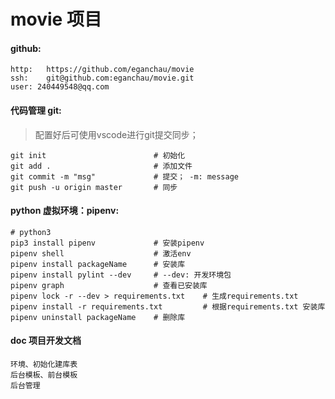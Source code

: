 # movie 项目
#### github: 
    http:   https://github.com/eganchau/movie 
    ssh:    git@github.com:eganchau/movie.git
    user: 240449548@qq.com

#### 代码管理 git:
> 配置好后可使用vscode进行git提交同步；
    
    git init                        # 初始化
    git add .                       # 添加文件
    git commit -m "msg"             # 提交； -m: message
    git push -u origin master       # 同步

#### python 虚拟环境：pipenv:
    # python3
    pip3 install pipenv             # 安装pipenv
    pipenv shell                    # 激活env
    pipenv install packageName      # 安装库
    pipenv install pylint --dev     # --dev: 开发环境包
    pipenv graph                    # 查看已安装库
    pipenv lock -r --dev > requirements.txt    # 生成requirements.txt
    pipenv install -r requirements.txt         # 根据requirements.txt 安装库
    pipenv uninstall packageName    # 删除库

#### doc 项目开发文档
    环境、初始化建库表
    后台模板、前台模板
    后台管理